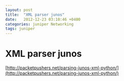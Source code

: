 ```yaml
---
layout: post
title:  "XML parser junos"
date:   2012-12-23 03:10:46 +0400
categories: juniper Networking
tags: juniper
---
```


# XML parser junos
[http://packetpushers.net/parsing-junos-xml-python/](http://packetpushers.net/parsing-junos-xml-python/)

